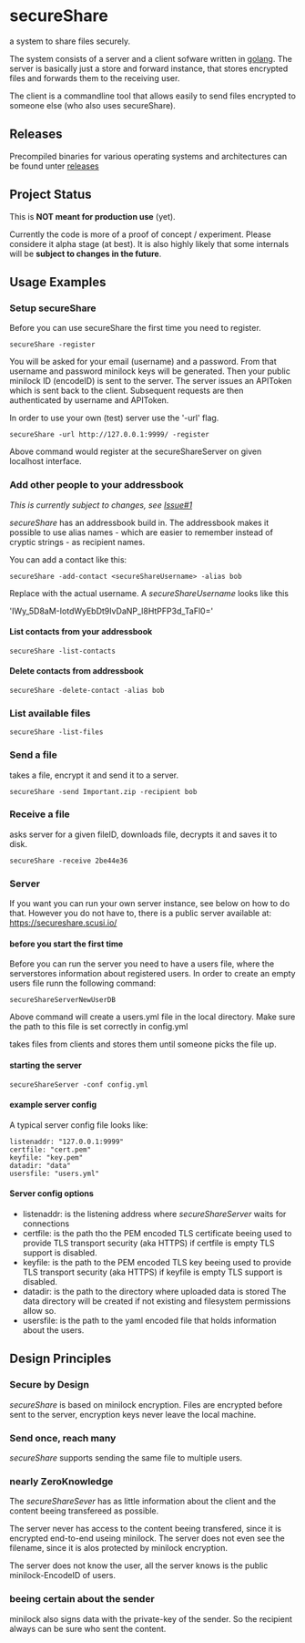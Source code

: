 # secureShare

a system to share files securely.

The system consists of a server and a client sofware written in [golang](golang.org).
The server is basically just a store and forward instance, 
that stores encrypted files and forwards them to the receiving user.

The client is a commandline tool that allows easily to send files encrypted to someone else (who also uses secureShare).

## Releases

Precompiled binaries for various operating systems and architectures can be found unter [releases](https://github.com/scusi/secureShare/releases/)

## Project Status

This is **NOT meant for production use** (yet).

Currently the code is more of a proof of concept / experiment.
Please considere it alpha stage (at best).
It is also highly likely that some internals will be **subject to changes in the future**.

## Usage Examples

### Setup secureShare

Before you can use secureShare the first time you need to register.

```secureShare -register```

You will be asked for your email (username) and a password.
From that username and password minilock keys will be generated.
Then your public minilock ID (encodeID) is sent to the server.
The server issues an APIToken which is sent back to the client.
Subsequent requests are then authenticated by username and APIToken.

In order to use your own (test) server use the '-url' flag.

```secureShare -url http://127.0.0.1:9999/ -register```

Above command would register at the secureShareServer on given localhost interface.

### Add other people to your addressbook

*This is currently subject to changes, see [Issue#1](https://github.com/scusi/secureShare/issues/1)*

_secureShare_ has an addressbook build in. The addressbook makes it possible 
to use alias names - which are easier to remember instead of cryptic strings - 
as recipient names.

You can add a contact like this:

```secureShare -add-contact <secureShareUsername> -alias bob```

Replace <secureShareUsername> with the actual username.
A _secureShareUsername_ looks like this 

 'IWy_5D8aM-IotdWyEbDt9IvDaNP_l8HtPFP3d_TaFl0='

#### List contacts from your addressbook

```secureShare -list-contacts```

#### Delete contacts from addressbook

```secureShare -delete-contact -alias bob```

### List available files

```secureShare -list-files```

### Send a file

takes a file, encrypt it and send it to a server.

```secureShare -send Important.zip -recipient bob```

### Receive a file 

asks server for a given fileID, downloads file, decrypts it and saves it to disk.

```secureShare -receive 2be44e36```

### Server

If you want you can run your own server instance, see below on how to do that.
However you do not have to, there is a public server available at: https://secureshare.scusi.io/

#### before you start the first time

Before you can run the server you need to have a users file, where the serverstores information about registered users.
In order to create an empty users file runn the following command:

```
secureShareServerNewUserDB
```

Above command will create a users.yml file in the local directory.
Make sure the path to this file is set correctly in config.yml

takes files from clients and stores them until someone picks the file up.

#### starting the server

```secureShareServer -conf config.yml```

#### example server config

A typical server config file looks like:

```
listenaddr: "127.0.0.1:9999"
certfile: "cert.pem"
keyfile: "key.pem"
datadir: "data"
usersfile: "users.yml"
```

#### Server config options

* listenaddr:	is the listening address where _secureShareServer_ waits for connections
* certfile:	is the path tho the PEM encoded TLS certificate beeing used to provide TLS transport security (aka HTTPS)
		if certfile is empty TLS support is disabled.
* keyfile:	is the path to the PEM encoded TLS key beeing used to provide TLS transport security (aka HTTPS)
		if keyfile is empty TLS support is disabled.
* datadir:	is the path to the directory where uploaded data is stored
		The data directory will be created if not existing and filesystem permissions allow so.
* usersfile:	is the path to the yaml encoded file that holds information about the users.

## Design Principles

### Secure by Design

_secureShare_ is based on minilock encryption.
Files are encrypted before sent to the server, encryption keys never leave the local machine.

### Send once, reach many

_secureShare_ supports sending the same file to multiple users.

### nearly ZeroKnowledge

The _secureShareSever_ has as little information about the client and the content beeing transfereed as possible.

The server never has access to the content beeing transfered, since it is encrypted end-to-end useing minilock.
The server does not even see the filename, since it is alos protected by minilock encryption.

The server does not know the user, all the server knows is the public minilock-EncodeID of users.

### beeing certain about the sender

minilock also signs data with the private-key of the sender.
So the recipient always can be sure who sent the content.


